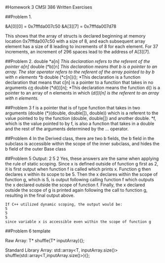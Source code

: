 #Homework 3 CMSI 386 Written Exercises

##Problem 1.

&A[0][0] = 0x7fffda007c50
&A[3][7] = 0x7fffda007d78

 This shows that the array of structs is declared beginning at memory location 0x7fffda007c50 with a size of 8, and each subsequent array element has a size of 8 leading to increments of 8 for each element. For 37 increments, an increment of 296 spaces lead to the address of A[3][7].

##Problem 2.
 double \*a[n]
    *This declaration refers to the referent of the pointer a[n]*
 double (\*b)[n]
    *This declaration means that b is a pointer to an array. The star operator refers to the referent of the array pointed to by b with n elements  \*b*
 double (\*c[n])();
    *This declaration is a function declaration that means that c[n] is a pointer to a function that takes in no arguments *c[n]()*
 double (\*d())[n];
    *This declaration means the function d() is a pointer to an array of n elements in which (*d())[n] is the referent to an array with n elements.*

##Problem 3
    f is a pointer that is of type function that takes in two arguments (double (\*)(double, double[]), double)) which is a referent to the value pointed to by the function (double, double[]) and another double. \*f, which is the value pointed to by f, is also a function that takes in a double and the rest of the arguments determined by the ... operator.

##Problem 4
    In the Derived class, there are two b fields, the b field in the subclass is accessible within the scope of the inner subclass, and hides the b field of the outer Base class

##Problem 5
    Output:
    2
    5
    2
    Yes, these answers are the same when applying the rule of static scoping. Since x is defined outside of function g first as 2, it is first output when function f is called which prints x. Function g then declares x within its scope to be 5. Then the x declares within the scope of function g, which is 5, is output following calling function f which outputs the x declared outside the scope of function f. Finally, the x declared outside the scope of g is printed again following the call to function g, resulting in the final output above.

    If C++ utilized dynamic scoping, the output would be:
    5
    5
    5
    since variable x is accessible even within the scope of function g

##Problem 6
template <typename T>

Raw Array:
T* shuffle(T* inputArray){};

Standard Library Array:
std::array<T, inputArray.size()> shuffle(std::array<T,inputArray.size()>){};   
